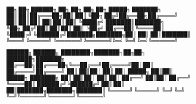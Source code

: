 
██╗   ██╗ ██████╗ ██╗     ██╗  ██╗   ██╗ █████╗ ███████╗     
██║   ██║██╔═══██╗██║     ██║  ╚██╗ ██╔╝██╔══██╗██╔════╝     
██║   ██║██║   ██║██║     ██║   ╚████╔╝ ███████║███████╗     
╚██╗ ██╔╝██║   ██║██║     ██║    ╚██╔╝  ██╔══██║╚════██║     
 ╚████╔╝ ╚██████╔╝███████╗███████╗██║   ██║  ██║███████║     
  ╚═══╝   ╚═════╝ ╚══════╝╚══════╝╚═╝   ╚═╝  ╚═╝╚══════╝     
                                                             
██████╗  ██████╗ ████████╗███████╗██╗██╗     ███████╗███████╗
██╔══██╗██╔═══██╗╚══██╔══╝██╔════╝██║██║     ██╔════╝██╔════╝
██║  ██║██║   ██║   ██║   █████╗  ██║██║     █████╗  ███████╗
██║  ██║██║   ██║   ██║   ██╔══╝  ██║██║     ██╔══╝  ╚════██║
██████╔╝╚██████╔╝   ██║   ██║     ██║███████╗███████╗███████║
╚═════╝  ╚═════╝    ╚═╝   ╚═╝     ╚═╝╚══════╝╚══════╝╚══════╝
